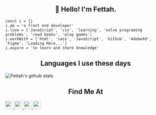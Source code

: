 <h2 align="center">👋 Hello! I'm Fettah.</h2>  

```
const i = {}
i.am = 'a front end developer'
i.love = ['JavaScript', 'css', 'learning', 'solve programing problems', 'read books', 'play games']
i.workWith = ['html', 'sass', 'JavaScript', 'Github', 'AdobeXd', 'Figma', 'Loading More...']
i.aspire = 'to learn and share knowledge'
```
<h2 align="center">Languages I use these days</h2>  

![Fettah's github stats](https://github-readme-stats.vercel.app/api/top-langs/?username=fettahaud)

<h2 align="center">Find Me At </h2>
<p>
    <a href="https://twitter.com/Fettah_Aud">
        <img src="https://img.shields.io/badge/twitter-%231DA1F2.svg?&style=for-the-badge&logo=twitter&logoColor=white" height=25>
    </a>
    <a href="https://www.linkedin.com/in/fettah-aud/">
        <img src="https://img.shields.io/badge/linkedin-%230077B5.svg?&style=for-the-badge&logo=linkedin&logoColor=white" height=25>
    </a>
    <a href="https://www.instagram.com/fettahaud/">
        <img src="https://img.shields.io/badge/instagram-%23E4405F.svg?&style=for-the-badge&logo=instagram&logoColor=white" height=25>
    </a>
     <a href="https://www.instagram.com/fettahaud/">
        <img src="https://img.shields.io/badge/Facebook-1877F2?style=for-the-badge&logo=facebook&logoColor=white" height=25>
    </a>
</p>
